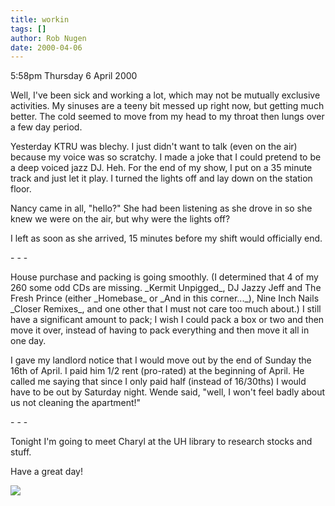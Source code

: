 ```yaml
---
title: workin
tags: []
author: Rob Nugen
date: 2000-04-06
---
```


<p class=date>5:58pm Thursday 6 April 2000</p>

<p>Well, I've been sick and working a lot, which may not be mutually 
exclusive activities.  My sinuses are a teeny bit messed up right now, but 
getting much better.  The cold seemed to move from my head to my throat 
then lungs over a few day period.

<p>Yesterday KTRU was blechy.  I just didn't want to talk (even on the air) 
because my voice was so scratchy.  I made a joke that I could pretend to be 
a deep voiced jazz DJ.  Heh.  For the end of my show, I put on a 35 minute 
track and just let it play.  I turned the lights off and lay down on the 
station floor.

<p>Nancy came in all, "hello?"  She had been listening as she drove in so 
she knew we were on the air, but why were the lights off?

<p>I left as soon as she arrived, 15 minutes before my shift would 
officially end.

<p>- - -

<p>House purchase and packing is going smoothly.  (I determined that 4 of 
my 260 some odd CDs are missing.  _Kermit Unpigged_, DJ Jazzy Jeff and The 
Fresh Prince (either _Homebase_ or _And in this corner..._), Nine Inch 
Nails _Closer Remixes_, and one other that I must not care too much about.) 
I still have a significant amount to pack; I wish I could pack a box or two 
and then move it over, instead of having to pack everything and then move 
it all in one day.

<p>I gave my landlord notice that I would move out by the end of Sunday the 
16th of April.  I paid him 1/2 rent (pro-rated) at the beginning of April. 
 He called me saying that since I only paid half (instead of 16/30ths) I 
would have to be out by Saturday night.  Wende said, "well, I won't feel 
badly about us not cleaning the apartment!"

<p>- - -

<p>Tonight I'm going to meet Charyl at the UH library to research stocks 
and stuff.

<p>Have a great day!

<p><img src="/images/rob/wL-ROB.gif">

